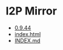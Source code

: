 I2P Mirror
==========

 - [0.9.44](/files.i2p-projekt.de/0.9.44)
 - [index.html](/files.i2p-projekt.de/index.html)
 - [INDEX.md](/files.i2p-projekt.de/INDEX.md)
